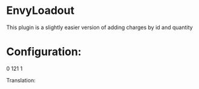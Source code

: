 # EnvyLoadout

This plugin is a slightly easier version of adding charges by id and quantity

# Configuration: 

<?xml version="1.0" encoding="utf-8"?>
<EnvyLoadoutConfiguration xmlns:xsd="http://www.w3.org/2001/XMLSchema" xmlns:xsi="http://www.w3.org/2001/XMLSchema-instance">
  <Interval>0</Interval>
  <Loadouts>
    <Loadout>
      <Id>121</Id>
      <Amount>1</Amount>
    </Loadout>
  </Loadouts>
</EnvyLoadoutConfiguration>

Translation:

<?xml version="1.0" encoding="utf-8"?>
<Translations xmlns:xsd="http://www.w3.org/2001/XMLSchema" xmlns:xsi="http://www.w3.org/2001/XMLSchema-instance" />
